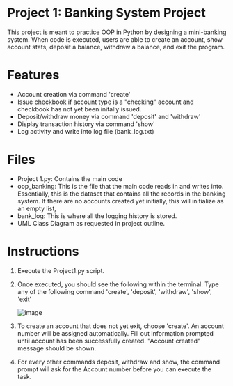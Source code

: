 # Project 1: Banking System Project
This project is meant to practice OOP in Python by designing a mini-banking system.
When code is executed, users are able to create an account, show account stats, deposit a balance, withdraw a balance, and exit the program.

# Features
- Account creation via command 'create'
- Issue checkbook if account type is a "checking" account and checkbook has not yet been initally issued.
- Deposit/withdraw money via command 'deposit' and 'withdraw'
- Display transaction history via command 'show'
- Log activity and write into log file (bank_log.txt)

# Files
- Project 1.py: Contains the main code
- oop_banking: This is the file that the main code reads in and writes into. Essentially, this is the dataset that contains all the records in the banking system. If there are no accounts created yet initially, this will initialize as an empty list,
- bank_log: This is where all the logging history is stored.
- UML Class Diagram as requested in project outline.

# Instructions
1. Execute the Project1.py script.
2. Once executed, you should see the following within the terminal. Type any of the following command 'create', 'deposit', 'withdraw', 'show', 'exit'
   
   ![image](https://github.com/user-attachments/assets/b8833830-677b-414e-9009-89512fe11428)

3. To create an account that does not yet exit, choose 'create'. An account number will be assigned automatically. Fill out information prompted until account has been successfully created. "Account created" message should be shown.
4. For every other commands deposit, withdraw and show, the command prompt will ask for the Account number before you can execute the task.
